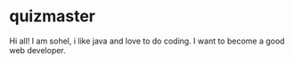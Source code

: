 # quizmaster

Hi all! 
     I am sohel, i like java and love to do coding. I want to become a good web developer.
